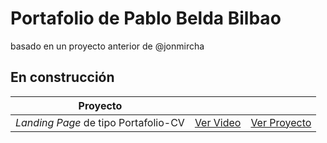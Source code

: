 # Portafolio de Pablo Belda Bilbao

basado en un proyecto anterior de @jonmircha

## En construcción

| Proyecto                             |                                                          |                                                                                      |
| ------------------------------------ | -------------------------------------------------------- | ------------------------------------------------------------------------------------ |
| _Landing Page_ de tipo Portafolio-CV | [Ver Video](https://www.youtube.com/watch?v=ErtR07GLq54) | [Ver Proyecto](https://jonmircha.github.io/youtube-taller-maquetacion/portafolio-cv) |
